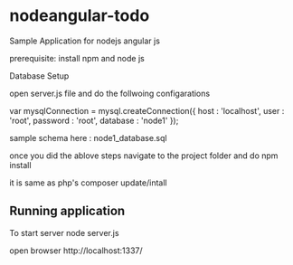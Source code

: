 # nodeangular-todo

Sample Application for nodejs angular js

prerequisite:
install npm and node js

Database Setup

open server.js file and do the follwoing configarations

var mysqlConnection = mysql.createConnection({
  host     : 'localhost',
  user     : 'root',
  password : 'root',
  database : 'node1'
});

sample schema here : node1_database.sql

once you did the ablove steps
navigate to the project folder and do
npm install 

it is same as php's composer update/intall

Running application
----------------------------------
To start server
node server.js

open browser
	http://localhost:1337/
